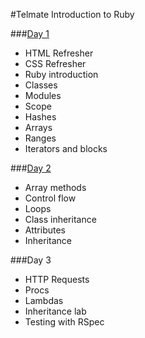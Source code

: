 #Telmate Introduction to Ruby

###[Day 1](day_1/)
- HTML Refresher
- CSS Refresher
- Ruby introduction
- Classes
- Modules
- Scope
- Hashes
- Arrays
- Ranges
- Iterators and blocks

###[Day 2](day_2/)
- Array methods
- Control flow
- Loops
- Class inheritance
- Attributes
- Inheritance

###Day 3
- HTTP Requests
- Procs
- Lambdas
- Inheritance lab
- Testing with RSpec